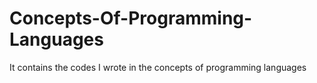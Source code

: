 # Concepts-Of-Programming-Languages
It contains the codes I wrote in the concepts of programming languages
